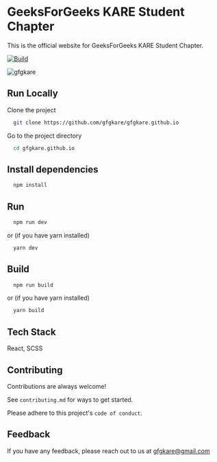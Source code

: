 # GeeksForGeeks KARE Student Chapter 

This is the official website for GeeksForGeeks KARE Student Chapter.  

<p align="left"> 
  
  [![Build](https://github.com/gfgkare/gfgkare.github.io/actions/workflows/node.js.yml/badge.svg)](https://github.com/gfgkare/gfgkare.github.io/actions/workflows/node.js.yml)

  <img src="https://komarev.com/ghpvc/?username=gfgkare&label=Views&color=0e75b6&style=flat" alt="gfgkare" />  
  
</p> 


## Run Locally

Clone the project

```bash
  git clone https://github.com/gfgkare/gfgkare.github.io
```

Go to the project directory

```bash
  cd gfgkare.github.io
```

## Install dependencies

```bash
  npm install
```


## Run

```bash
  npm run dev
```
or (if you have yarn installed)
```bash
  yarn dev
```

## Build

```bash
  npm run build
```
or (if you have yarn installed)
```bash
  yarn build
```
## Tech Stack
React, SCSS

## Contributing

Contributions are always welcome!

See `contributing.md` for ways to get started.

Please adhere to this project's `code of conduct`.


## Feedback

If you have any feedback, please reach out to us at gfgkare@gmail.com


